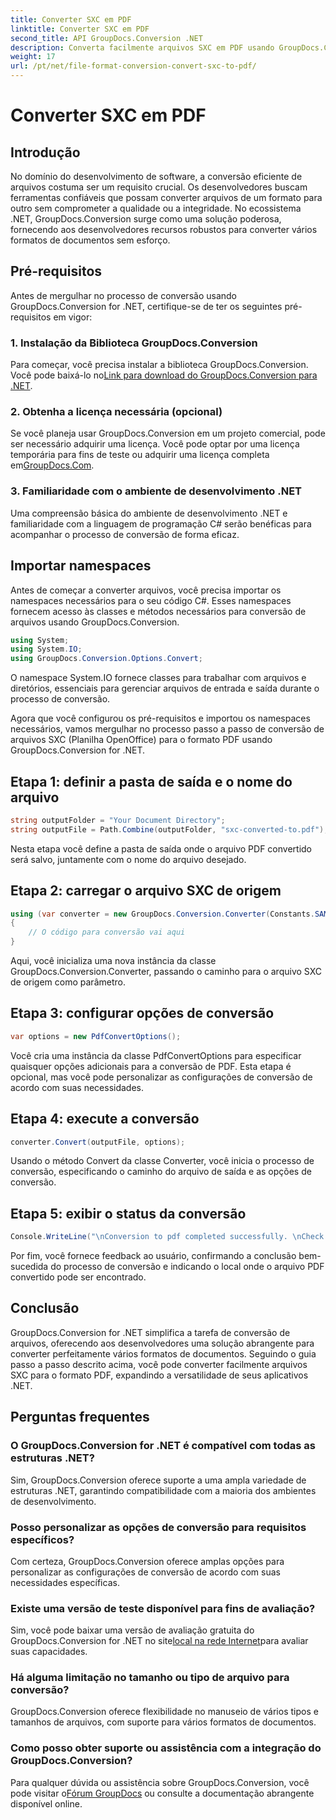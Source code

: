 ```yaml
---
title: Converter SXC em PDF
linktitle: Converter SXC em PDF
second_title: API GroupDocs.Conversion .NET
description: Converta facilmente arquivos SXC em PDF usando GroupDocs.Conversion for .NET. Personalize as opções de conversão para integração perfeita com seus aplicativos .NET.
weight: 17
url: /pt/net/file-format-conversion-convert-sxc-to-pdf/
---
```


# Converter SXC em PDF

## Introdução
No domínio do desenvolvimento de software, a conversão eficiente de arquivos costuma ser um requisito crucial. Os desenvolvedores buscam ferramentas confiáveis que possam converter arquivos de um formato para outro sem comprometer a qualidade ou a integridade. No ecossistema .NET, GroupDocs.Conversion surge como uma solução poderosa, fornecendo aos desenvolvedores recursos robustos para converter vários formatos de documentos sem esforço.
## Pré-requisitos
Antes de mergulhar no processo de conversão usando GroupDocs.Conversion for .NET, certifique-se de ter os seguintes pré-requisitos em vigor:
### 1. Instalação da Biblioteca GroupDocs.Conversion
 Para começar, você precisa instalar a biblioteca GroupDocs.Conversion. Você pode baixá-lo no[Link para download do GroupDocs.Conversion para .NET](https://releases.groupdocs.com/conversion/net/).
### 2. Obtenha a licença necessária (opcional)
Se você planeja usar GroupDocs.Conversion em um projeto comercial, pode ser necessário adquirir uma licença. Você pode optar por uma licença temporária para fins de teste ou adquirir uma licença completa em[GroupDocs.Com](https://purchase.groupdocs.com/buy).
### 3. Familiaridade com o ambiente de desenvolvimento .NET
Uma compreensão básica do ambiente de desenvolvimento .NET e familiaridade com a linguagem de programação C# serão benéficas para acompanhar o processo de conversão de forma eficaz.

## Importar namespaces
Antes de começar a converter arquivos, você precisa importar os namespaces necessários para o seu código C#. Esses namespaces fornecem acesso às classes e métodos necessários para conversão de arquivos usando GroupDocs.Conversion.

```csharp
using System;
using System.IO;
using GroupDocs.Conversion.Options.Convert;
```

O namespace System.IO fornece classes para trabalhar com arquivos e diretórios, essenciais para gerenciar arquivos de entrada e saída durante o processo de conversão.

Agora que você configurou os pré-requisitos e importou os namespaces necessários, vamos mergulhar no processo passo a passo de conversão de arquivos SXC (Planilha OpenOffice) para o formato PDF usando GroupDocs.Conversion for .NET.
## Etapa 1: definir a pasta de saída e o nome do arquivo
```csharp
string outputFolder = "Your Document Directory";
string outputFile = Path.Combine(outputFolder, "sxc-converted-to.pdf");
```
Nesta etapa você define a pasta de saída onde o arquivo PDF convertido será salvo, juntamente com o nome do arquivo desejado.
## Etapa 2: carregar o arquivo SXC de origem
```csharp
using (var converter = new GroupDocs.Conversion.Converter(Constants.SAMPLE_SXC))
{
    // O código para conversão vai aqui
}
```
Aqui, você inicializa uma nova instância da classe GroupDocs.Conversion.Converter, passando o caminho para o arquivo SXC de origem como parâmetro.
## Etapa 3: configurar opções de conversão
```csharp
var options = new PdfConvertOptions();
```
Você cria uma instância da classe PdfConvertOptions para especificar quaisquer opções adicionais para a conversão de PDF. Esta etapa é opcional, mas você pode personalizar as configurações de conversão de acordo com suas necessidades.
## Etapa 4: execute a conversão
```csharp
converter.Convert(outputFile, options);
```
Usando o método Convert da classe Converter, você inicia o processo de conversão, especificando o caminho do arquivo de saída e as opções de conversão.
## Etapa 5: exibir o status da conversão
```csharp
Console.WriteLine("\nConversion to pdf completed successfully. \nCheck output in {0}", outputFolder);
```
Por fim, você fornece feedback ao usuário, confirmando a conclusão bem-sucedida do processo de conversão e indicando o local onde o arquivo PDF convertido pode ser encontrado.

## Conclusão
GroupDocs.Conversion for .NET simplifica a tarefa de conversão de arquivos, oferecendo aos desenvolvedores uma solução abrangente para converter perfeitamente vários formatos de documentos. Seguindo o guia passo a passo descrito acima, você pode converter facilmente arquivos SXC para o formato PDF, expandindo a versatilidade de seus aplicativos .NET.
## Perguntas frequentes
### O GroupDocs.Conversion for .NET é compatível com todas as estruturas .NET?
Sim, GroupDocs.Conversion oferece suporte a uma ampla variedade de estruturas .NET, garantindo compatibilidade com a maioria dos ambientes de desenvolvimento.
### Posso personalizar as opções de conversão para requisitos específicos?
Com certeza, GroupDocs.Conversion oferece amplas opções para personalizar as configurações de conversão de acordo com suas necessidades específicas.
### Existe uma versão de teste disponível para fins de avaliação?
 Sim, você pode baixar uma versão de avaliação gratuita do GroupDocs.Conversion for .NET no site[local na rede Internet](https://releases.groupdocs.com/conversion/net/)para avaliar suas capacidades.
### Há alguma limitação no tamanho ou tipo de arquivo para conversão?
GroupDocs.Conversion oferece flexibilidade no manuseio de vários tipos e tamanhos de arquivos, com suporte para vários formatos de documentos.
### Como posso obter suporte ou assistência com a integração do GroupDocs.Conversion?
 Para qualquer dúvida ou assistência sobre GroupDocs.Conversion, você pode visitar o[Fórum GroupDocs](https://forum.groupdocs.com/c/conversion/11) ou consulte a documentação abrangente disponível online.